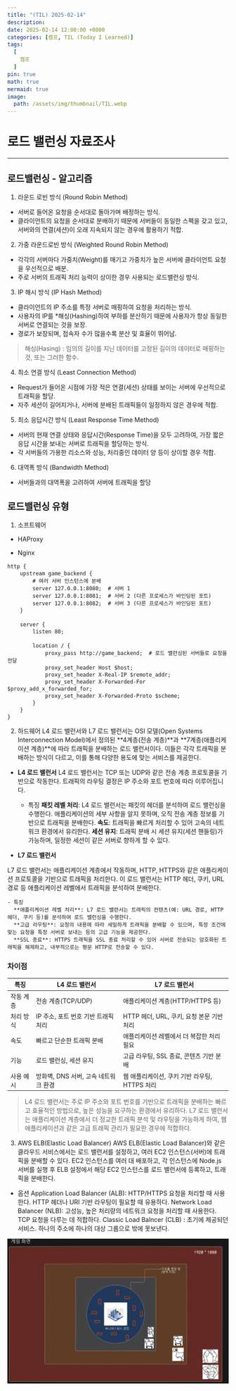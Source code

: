 ```yaml
---
title: "(TIL) 2025-02-14"
description: 
date: 2025-02-14 12:00:00 +0800
categories: [캠프, TIL (Today I Learned)]
tags:
  [
    캠프
  ]
pin: true
math: true
mermaid: true
image:
  path: /assets/img/thumbnail/TIL.webp
---
```


# 로드 밸런싱 자료조사

--- 

## 로드밸런싱 - 알고리즘

1. 라운드 로빈 방식 (Round Robin Method)
  - 서버로 들어온 요청을 순서대로 돌아가며 배정하는 방식. 
  - 클라이언트의 요청을 순서대로 분배하기 때문에 서버들이 동일한 스펙을 갖고 있고, 서버와의 연결(세션)이 오래 지속되지 않는 경우에 활용하기 적합.

2. 가중 라운드로빈 방식 (Weighted Round Robin Method)
  - 각각의 서버마다 가중치(Weight)를 매기고 가중치가 높은 서버에 클라이언트 요청을 우선적으로 배분.
  - 주로 서버의 트래픽 처리 능력이 상이한 경우 사용되는 로드밸런싱 방식.

3. IP 해시 방식 (IP Hash Method)
  - 클라이언트의 IP 주소를 특정 서버로 매핑하여 요청을 처리하는 방식.
  - 사용자의 IP를 *해싱(Hashing)하여 부하를 분산하기 때문에 사용자가 항상 동일한 서버로 연결되는 것을 보장.
  - 경로가 보장되며, 접속자 수가 많을수록 분산 및 효율이 뛰어남.

  > 해싱(Hasing) : 임의의 길이를 지닌 데이터를 고정된 길이의 데이터로 매핑하는 것, 또는 그러한 함수.

4. 최소 연결 방식 (Least Connection Method)
  - Request가 들어온 시점에 가장 적은 연결(세션) 상태를 보이는 서버에 우선적으로 트래픽을 할당.
  - 자주 세션이 길어지거나, 서버에 분배된 트래픽들이 일정하지 않은 경우에 적합.

5. 최소 응답시간 방식 (Least Response Time Method)
  - 서버의 현재 연결 상태와 응답시간(Response Time)을 모두 고려하여, 가장 짧은 응답 시간을 보내는 서버로 트래픽을 할당하는 방식.
  - 각 서버들의 가용한 리소스와 성능, 처리중인 데이터 양 등이 상이할 경우 적합.

6. 대역폭 방식 (Bandwidth Method)
  - 서버들과의 대역폭을 고려하여 서버에 트래픽을 할당

## 로드밸런싱 유형

1. 소프트웨어 

  - HAProxy

  - Nginx

  ```nginx
  http {
      upstream game_backend {
          # 여러 서버 인스턴스에 분배
          server 127.0.0.1:8080;  # 서버 1
          server 127.0.0.1:8081;  # 서버 2 (다른 프로세스가 바인딩된 포트)
          server 127.0.0.1:8082;  # 서버 3 (다른 프로세스가 바인딩된 포트)
      }

      server {
          listen 80;

          location / {
              proxy_pass http://game_backend;  # 로드 밸런싱된 서버들로 요청을 전달
              proxy_set_header Host $host;
              proxy_set_header X-Real-IP $remote_addr;
              proxy_set_header X-Forwarded-For $proxy_add_x_forwarded_for;
              proxy_set_header X-Forwarded-Proto $scheme;
          }
      }
  }
  ```
2. 하드웨어 
  L4 로드 밸런서와 L7 로드 밸런서는 OSI 모델(Open Systems Interconnection Model)에서 정의된 **4계층(전송 계층)**과 **7계층(애플리케이션 계층)**에 따라 트래픽을 분배하는 로드 밸런서이다. 이들은 각각 트래픽을 분배하는 방식이 다르고, 이를 통해 다양한 용도에 맞는 서비스를 제공한다.

  - **L4 로드 밸런서**
  L4 로드 밸런서는 TCP 또는 UDP와 같은 전송 계층 프로토콜을 기반으로 작동한다. 트래픽의 라우팅 결정은 IP 주소와 포트 번호에 따라 이루어집니다.

    - 특징
      **패킷 레벨 처리**: L4 로드 밸런서는 패킷의 헤더를 분석하여 로드 밸런싱을 수행한다. 애플리케이션의 세부 사항을 알지 못하며, 오직 전송 계층 정보를 기반으로 트래픽을 분배한다.
      **속도**: 트래픽을 빠르게 처리할 수 있어 고속의 네트워크 환경에서 유리한다.
      **세션 유지**: 트래픽 분배 시 세션 유지(세션 핸들링)가 가능하며, 일정한 세션이 같은 서버로 향하게 할 수 있다.
  
  - **L7 로드 밸런서**

  L7 로드 밸런서는 애플리케이션 계층에서 작동하며, HTTP, HTTPS와 같은 애플리케이션 프로토콜을 기반으로 트래픽을 처리한다. 이 로드 밸런서는 HTTP 헤더, 쿠키, URL 경로 등 애플리케이션 레벨에서 트래픽을 분석하여 분배한다.

    - 특징
      **애플리케이션 레벨 처리**: L7 로드 밸런서는 트래픽의 컨텐츠(예: URL 경로, HTTP 헤더, 쿠키 등)를 분석하여 로드 밸런싱을 수행한다.
      **고급 라우팅**: 요청의 내용에 따라 세밀하게 트래픽을 분배할 수 있으며, 특정 조건에 맞는 요청을 특정 서버로 보내는 등의 고급 기능을 제공한다.
      **SSL 종료**: HTTPS 트래픽을 SSL 종료 처리할 수 있어 서버로 전송되는 암호화된 트래픽을 해제하고, 내부적으로는 평문 HTTP로 전송할 수 있다.

  ### 차이점 

  | 특징	| L4 로드 밸런서 |	L7 로드 밸런서 |
  | --- | --- | --- | 
  | 작동 계층 |	전송 계층(TCP/UDP) | 애플리케이션 계층(HTTP/HTTPS 등) |
  | 처리 방식	| IP 주소, 포트 번호 기반 트래픽 처리	 | HTTP 헤더, URL, 쿠키, 요청 본문 기반 처리 |
  | 속도	| 빠르고 단순한 트래픽 분배	| 애플리케이션 레벨에서 더 복잡한 처리 필요 |
  | 기능	|로드 밸런싱, 세션 유지 | 고급 라우팅, SSL 종료, 콘텐츠 기반 분배 |
  |사용 예시	|방화벽, DNS 서버, 고속 네트워크 환경 | 웹 애플리케이션, 쿠키 기반 라우팅, HTTPS 처리 |

  > L4 로드 밸런서는 주로 IP 주소와 포트 번호를 기반으로 트래픽을 분배하는 빠르고 효율적인 방법으로, 높은 성능을 요구하는 환경에서 유리하다.
  L7 로드 밸런서는 애플리케이션 계층에서 더 정교한 트래픽 분석 및 라우팅을 가능하게 하여, 웹 애플리케이션과 같은 고급 트래픽 관리가 필요한 경우에 적합하다.

3. AWS ELB(Elastic Load Balancer)
  AWS ELB(Elastic Load Balancer)와 같은 클라우드 서비스에서는 로드 밸런서를 설정하고, 여러 EC2 인스턴스(서버)에 트래픽을 분배할 수 있다. EC2 인스턴스를 여러 대 배포하고, 각 인스턴스에 Node.js 서버를 실행 후 ELB 설정에서 해당 EC2 인스턴스를 로드 밸런서에 등록하고, 트래픽을 분배한다.

  - 옵션
    Application Load Balancer (ALB): HTTP/HTTPS 요청을 처리할 때 사용한다. HTTP 헤더나 URI 기반 라우팅이 필요할 때 유용하다.
    Network Load Balancer (NLB): 고성능, 높은 처리량의 네트워크 요청을 처리할 때 사용한다. TCP 요청을 다루는 데 적합하다.
    Classic Load Balncer (CLB) : 초기에 제공되던 서비스. 하나의 주소에 하나의 대상 그룹으로 밖에 못보낸다.

  ![AREA](/assets/img/TIL/250213/001.png)